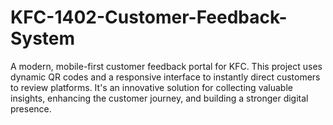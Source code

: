 # KFC-1402-Customer-Feedback-System
A modern, mobile-first customer feedback portal for KFC. This project uses dynamic QR codes and a responsive interface to instantly direct customers to review platforms. It's an innovative solution for collecting valuable insights, enhancing the customer journey, and building a stronger digital presence.
